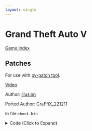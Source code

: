 ```yaml
---
layout: single
---
```


# Grand Theft Auto V

[Game Index](/patch/#ps4)

## Patches

For use with [py-patch tool](https://github.com/illusion0001/py-patcher/releases/).

[Video](https://youtu.be/FqTg3Sij3MQ)

Author: [illusion](https://twitter.com/illusion0002)

Ported Author: [GraFfiX_221211](https://twitter.com/GraFfiX_221211)

In file `eboot.bin`

<details>
<summary>Code (Click to Expand)</summary>

{% highlight yml %}
{% flexible_include _patch0/orbis/GTA5-Orbis.yml %}
{% endhighlight %}

</details>
